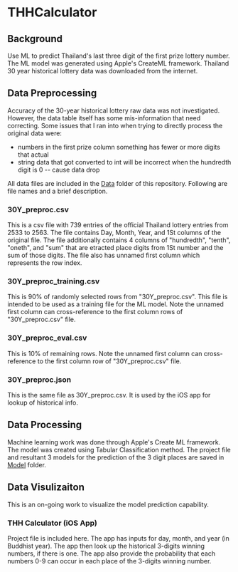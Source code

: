 # THHCalculator

## Background
Use ML to predict Thailand's last three digit of the first prize lottery number. The ML model was generated using Apple's CreateML framework.  Thailand 30 year historical lottery data was downloaded from the internet.

## Data Preprocessing
<p>Accuracy of the 30-year historical lottery raw data was not investigated. However, the data table itself has some mis-information that need correcting.  Some issues that I ran into when trying to directly process the original data were:</p>

<ul>
  <li>numbers in the first prize column something has fewer or more digits that actual</li>
  <li>string data that got converted to int will be incorrect when the hundredth digit is 0 -- cause data drop</li>
</ul>

<p>All data files are included in the <a href="./Data">Data</a> 
  folder of this repository. Following are file names and a brief description.</p>

### 30Y_preproc.csv
<p>This is a csv file with 739 entries of the official Thailand lottery entries from 2533 to 2563. The file 
contains Day, Month, Year, and 1St columns of the original file.  The file additionally contains 4 columns of "hundredth", 
"tenth", "oneth", and "sum" that are etracted place digits from 1St number and the sum of those digits. The file also has unnamed first column which represents the row index.</p>

### 30Y_preproc_training.csv
<p>This is 90% of randomly selected rows from "30Y_preproc.csv". This file is intended to be 
used as a training file for the ML model. Note the unnamed first column can cross-reference to the first column rows of "30Y_preproc.csv" file.</p>

### 30Y_preproc_eval.csv
<p>This is 10% of remaining rows. Note the unnamed first column can cross-reference to the first column row of "30Y_preproc.csv" file.</p>

### 30Y_preproc.json
<p>This is the same file as 30Y_preproc.csv. It is used by the iOS app for lookup of historical info.</p>

## Data Processing
Machine learning work was done through Apple's Create ML framework. The model was created using Tabular Classification method. The project file and resultant 3 models for the prediction of the 3 digit places are saved in <a href="./Model">Model</a> folder.

## Data Visulizaiton
This is an on-going work to visualize the model prediction capability.

### THH Calculator (iOS App)
Project file is included here. The app has inputs for day, month, and year (in Buddhist year). The app then look up the historical 3-digits winning numbers, if there is one. The app also provide the probability that each numbers 0-9 can occur in each place of the 3-digits winning number.  

    

